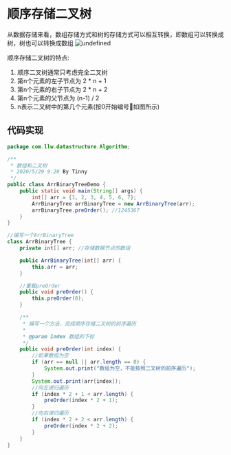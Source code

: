 # 顺序存储二叉树
从数据存储来看，数组存储方式和树的存储方式可以相互转换，即数组可以转换成树，树也可以转换成数组
![undefined](http://ww1.sinaimg.cn/large/005PyHfLly1gf91x5gzj9j30bj0d0gnk.jpg)

顺序存储二叉树的特点:

1. 顺序二叉树通常只考虑完全二叉树
2. 第n个元素的左子节点为  2 * n + 1 
3. 第n个元素的右子节点为  2 * n + 2
4. 第n个元素的父节点为  (n-1) / 2
5. n表示二叉树中的第几个元素(按0开始编号如图所示)

## 代码实现
```java
package com.llw.datastructure.Algorithm;

/**
 * 数组和二叉树
 * 2020/5/29 9:20 By Tinny
 */
public class ArrBinaryTreeDemo {
    public static void main(String[] args) {
        int[] arr = {1, 2, 3, 4, 5, 6, 7};
        ArrBinaryTree arrBinaryTree = new ArrBinaryTree(arr);
        arrBinaryTree.preOrder(); //1245367
    }
}

//编写一个ArrBinaryTree
class ArrBinaryTree {
    private int[] arr; //存储数据节点的数组

    public ArrBinaryTree(int[] arr) {
        this.arr = arr;
    }

    //重载preOrder
    public void preOrder() {
        this.preOrder(0);
    }

    /**
     * 编写一个方法，完成顺序存储二叉树的前序遍历
     *
     * @param index 数组的下标
     */
    public void preOrder(int index) {
        //如果数组为空
        if (arr == null || arr.length == 0) {
            System.out.print("数组为空，不能按照二叉树的前序遍历");
        }
        System.out.print(arr[index]);
        //向左递归遍历
        if (index * 2 + 1 < arr.length) {
            preOrder(index * 2 + 1);
        }
        //向右递归遍历
        if (index * 2 + 2 < arr.length) {
            preOrder(index * 2 + 2);
        }
    }
}
```
